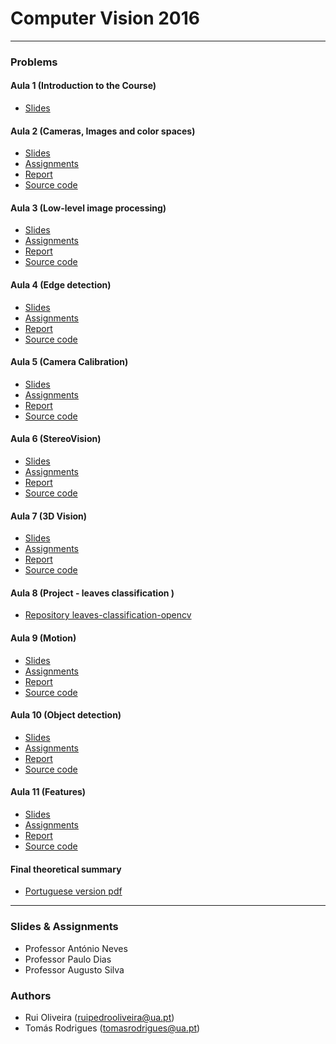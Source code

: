 # Computer Vision 2016

---
### Problems 
#### Aula 1 (Introduction to the Course)
* [Slides](https://github.com/toomyy94/CV1617-68779-68129/blob/master/docs/slides/VC1617-lecture01.pdf)

#### Aula 2 (Cameras, Images and color spaces)
* [Slides](https://github.com/toomyy94/CV1617-68779-68129/blob/master/docs/slides/VC1617-lecture02.pdf)
* [Assignments](https://github.com/toomyy94/CV1617-68779-68129/blob/master/docs/enunciation/VC1617-exercises02.pdf)
* [Report](https://github.com/toomyy94/CV1617-68779-68129/blob/master/docs/reports/pdfs/VC1617_report_class2.pdf)
* [Source code](https://github.com/toomyy94/CV1617-68779-68129/tree/master/aula2)

#### Aula 3 (Low-level image processing)
* [Slides](https://github.com/toomyy94/CV1617-68779-68129/blob/master/docs/slides/VC1617-lecture03.pdf)
* [Assignments](https://github.com/toomyy94/CV1617-68779-68129/blob/master/docs/enunciation/VC1617-exercises03.pdf)
* [Report](https://github.com/toomyy94/CV1617-68779-68129/blob/master/docs/reports/pdfs/VC1617_report_class4.pdf)
* [Source code](https://github.com/toomyy94/CV1617-68779-68129/tree/master/aula3)

#### Aula 4 (Edge detection)
* [Slides](https://github.com/toomyy94/CV1617-68779-68129/blob/master/docs/slides/VC1617-lecture04.pdf)
* [Assignments](https://github.com/toomyy94/CV1617-68779-68129/blob/master/docs/enunciation/VC1617-exercises04.pdf)
* [Report](https://github.com/toomyy94/CV1617-68779-68129/blob/master/docs/reports/pdfs/VC1617_report_class4.pdf)
* [Source code](https://github.com/toomyy94/CV1617-68779-68129/tree/master/aula4)

#### Aula 5 (Camera Calibration)
* [Slides](https://github.com/toomyy94/CV1617-68779-68129/blob/master/docs/slides/VC1617-lecture05.pdf)
* [Assignments](https://github.com/toomyy94/CV1617-68779-68129/blob/master/docs/enunciation/VC1617-exercises05.pdf)
* [Report](https://github.com/toomyy94/CV1617-68779-68129/blob/master/docs/reports/pdfs/VC1617_report_class5.pdf)
* [Source code](https://github.com/toomyy94/CV1617-68779-68129/tree/master/aula5)


#### Aula 6 (StereoVision)
* [Slides](https://github.com/toomyy94/CV1617-68779-68129/blob/master/docs/slides/VC1617-lecture06.pdf)
* [Assignments](https://github.com/toomyy94/CV1617-68779-68129/blob/master/docs/enunciation/VC1617-exercises06.pdf)
* [Report](https://github.com/toomyy94/CV1617-68779-68129/blob/master/docs/reports/pdfs/VC1617_report_class6.pdf)
* [Source code](https://github.com/toomyy94/CV1617-68779-68129/tree/master/aula6)


#### Aula 7 (3D Vision)
* [Slides](https://github.com/toomyy94/CV1617-68779-68129/blob/master/docs/slides/VC1617-lecture07.pdf)
* [Assignments](https://github.com/toomyy94/CV1617-68779-68129/blob/master/docs/enunciation/VC1617-exercises07.pdf)
* [Report](https://github.com/toomyy94/CV1617-68779-68129/blob/master/docs/reports/pdfs/VC1617_report_class7.pdf)
* [Source code](https://github.com/toomyy94/CV1617-68779-68129/tree/master/aula7)

#### Aula 8 (Project - leaves classification )
* [Repository leaves-classification-opencv ](https://github.com/ruipoliveira/leaves-classification-opencv)

#### Aula 9 (Motion)
* [Slides](https://github.com/toomyy94/CV1617-68779-68129/blob/master/docs/slides/VC1617-lecture09.pdf)
* [Assignments](https://github.com/toomyy94/CV1617-68779-68129/blob/master/docs/enunciation/VC1617-exercises09.pdf)
* [Report](https://github.com/toomyy94/CV1617-68779-68129/blob/master/docs/reports/pdfs/VC1617_report_class9.pdf)
* [Source code](https://github.com/toomyy94/CV1617-68779-68129/tree/master/aula9)

#### Aula 10 (Object detection)
* [Slides](https://github.com/toomyy94/CV1617-68779-68129/blob/master/docs/slides/VC1617-lecture10.pdf)
* [Assignments](https://github.com/toomyy94/CV1617-68779-68129/blob/master/docs/enunciation/VC1617-exercises10.pdf)
* [Report](https://github.com/toomyy94/CV1617-68779-68129/blob/master/docs/reports/pdfs/VC1617_report_class10.pdf)
* [Source code](https://github.com/toomyy94/CV1617-68779-68129/tree/master/aula10)


#### Aula 11 (Features)
* [Slides](https://github.com/toomyy94/CV1617-68779-68129/blob/master/docs/slides/VC1617-lecture11.pdf)
* [Assignments](https://github.com/toomyy94/CV1617-68779-68129/blob/master/docs/enunciation/VC1617-exercises11.pdf)
* [Report](https://github.com/toomyy94/CV1617-68779-68129/blob/master/docs/reports/pdfs/VC1617_report_class11.pdf)
* [Source code](https://github.com/toomyy94/CV1617-68779-68129/tree/master/aula11)

#### Final theoretical summary

* [Portuguese version pdf](https://github.com/toomyy94/CV1617-68779-68129/blob/master/docs/resumo-teorico-VC2016.pdf)


---
### Slides & Assignments

* Professor António Neves
* Professor Paulo Dias
* Professor Augusto Silva

### Authors
* Rui Oliveira (ruipedrooliveira@ua.pt)
* Tomás Rodrigues (tomasrodrigues@ua.pt)


